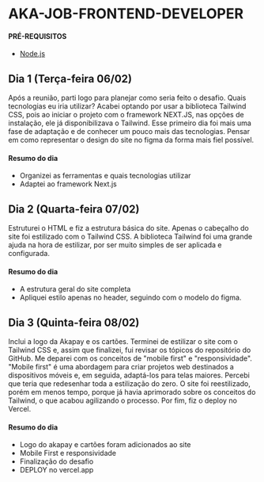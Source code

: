 # AKA-JOB-FRONTEND-DEVELOPER

#### PRÉ-REQUISITOS

* [Node.js](https://nodejs.org/en)


## Dia 1 (Terça-feira 06/02)

Após a reunião, parti logo para planejar como seria feito o desafio. Quais tecnologias eu iria utilizar? Acabei optando por usar a biblioteca Tailwind CSS, pois ao iniciar o projeto com o framework NEXT.JS, nas opções de instalação, ele já disponibilizava o Tailwind. Esse primeiro dia foi mais uma fase de adaptação e de conhecer um pouco mais das tecnologias. Pensar em como representar o design do site no figma da forma mais fiel possível.

#### Resumo do dia

* Organizei as ferramentas e quais tecnologias utilizar
* Adaptei ao framework Next.js

## Dia 2 (Quarta-feira 07/02)

Estruturei o HTML e fiz a estrutura básica do site. Apenas o cabeçalho do site foi estilizado com o Tailwind CSS. A biblioteca Tailwind foi uma grande ajuda na hora de estilizar, por ser muito simples de ser aplicada e configurada.

#### Resumo do dia

* A estrutura geral do site completa
* Apliquei estilo apenas no header, seguindo com o modelo do figma.

## Dia 3 (Quinta-feira 08/02)

Inclui a logo da Akapay e os cartões. Terminei de estilizar o site com o Tailwind CSS e, assim que finalizei, fui revisar os tópicos do repositório do GitHub. Me deparei com os conceitos de "mobile first" e "responsividade". "Mobile first" é uma abordagem para criar projetos web destinados a dispositivos móveis e, em seguida, adaptá-los para telas maiores. Percebi que teria que redesenhar toda a estilização do zero. O site foi reestilizado, porém em menos tempo, porque já havia aprimorado sobre os conceitos do Tailwind, o que acabou agilizando o processo. Por fim, fiz o deploy no Vercel.

#### Resumo do dia

* Logo do akapay e cartões foram adicionados ao site
* Mobile First e responsividade 
* Finalização do desafio
* DEPLOY no vercel.app

